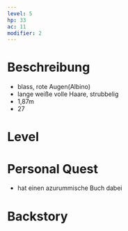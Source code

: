 ```yaml
---
level: 5
hp: 33
ac: 11
modifier: 2
---
```


# Beschreibung
- blass, rote Augen(Albino)
- lange weiße volle Haare, strubbelig
- 1,87m
- 27
# Level

# Personal Quest
- hat einen azurummische Buch dabei

# Backstory